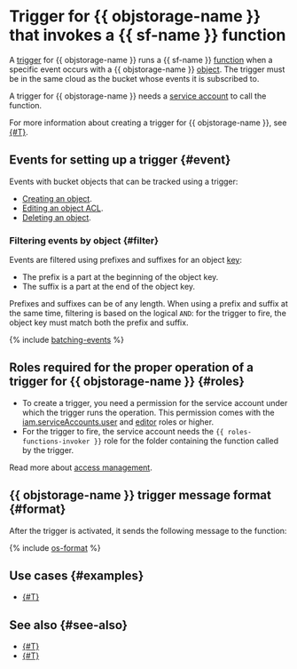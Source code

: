 # Trigger for {{ objstorage-name }} that invokes a {{ sf-name }} function

A [trigger](../trigger/) for {{ objstorage-name }} runs a {{ sf-name }} [function](../function.md) when a specific event occurs with a {{ objstorage-name }} [object](../../../storage/concepts/object.md). The trigger must be in the same cloud as the bucket whose events it is subscribed to.

A trigger for {{ objstorage-name }} needs a [service account](../../../iam/concepts/users/service-accounts.md) to call the function.

For more information about creating a trigger for {{ objstorage-name }}, see [{#T}](../../operations/trigger/os-trigger-create.md).

## Events for setting up a trigger {#event}

Events with bucket objects that can be tracked using a trigger:
- [Creating an object](../../../storage/operations/objects/upload.md).
- [Editing an object ACL](../../../storage/operations/objects/edit-acl.md).
- [Deleting an object](../../../storage/operations/objects/delete.md).

### Filtering events by object {#filter}

Events are filtered using prefixes and suffixes for an object [key](../../../storage/concepts/object.md#key):
* The prefix is a part at the beginning of the object key. 
* The suffix is a part at the end of the object key. 

Prefixes and suffixes can be of any length. When using a prefix and suffix at the same time, filtering is based on the logical `AND`: for the trigger to fire, the object key must match both the prefix and suffix. 

{% include [batching-events](../../../_includes/functions/batching-events.md) %}

## Roles required for the proper operation of a trigger for {{ objstorage-name }} {#roles}

- To create a trigger, you need a permission for the service account under which the trigger runs the operation. This permission comes with the [iam.serviceAccounts.user](../../../iam/security/index.md#iam-serviceAccounts-user) and [editor](../../../iam/roles-reference.md#editor) roles or higher.
- For the trigger to fire, the service account needs the `{{ roles-functions-invoker }}` role for the folder containing the function called by the trigger.

Read more about [access management](../../security/index.md).

## {{ objstorage-name }} trigger message format {#format}

After the trigger is activated, it sends the following message to the function: 

{% include [os-format](../../../_includes/functions/os-format.md) %}

## Use cases {#examples}

* [{#T}](../../tutorials/bucket-to-bucket.md)

## See also {#see-also}

* [{#T}](../../../serverless-containers/concepts/trigger/os-trigger.md)
* [{#T}](../../../api-gateway/concepts/trigger/os-trigger.md)
